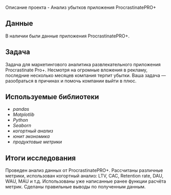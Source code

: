 Описание проекта - Анализ убытков приложения ProcrastinatePRO+


## Данные

В наличии были данные приложения ProcrastinatePRO+.

## Задача

Задача для маркетингового аналитика развлекательного приложения Procrastinate Pro+. Несмотря на огромные вложения в рекламу, последние несколько месяцев компания терпит убытки. Ваша задача — разобраться в причинах и помочь компании выйти в плюс.

## Используемые библиотеки
* *pandas*
* *Matplotlib*
* *Python*
* *Seaborn*
* *когортный анализ*
* *юнит экономика*
* *продуктовые метрики*

## Итоги исследования

Проведен анализ данных от ProcrastinatePRO+.
Рассчитаны различные метрики, использован когортный анализ: LTV, CAC, Retention rate, DAU, WAU, MAU и т.д. Использованы уже написанные ранее функции расчёта метрик. Сделаны правильные выводы по полученным данным.
